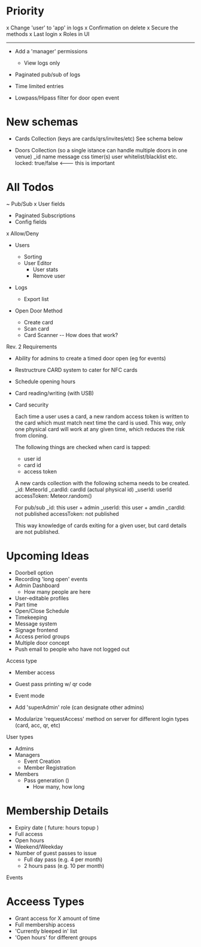 # Priority

x Change 'user' to 'app' in logs
x Confirmation on delete
x Secure the methods
x Last login
x Roles in UI

---

- Add a 'manager' permissions
  - View logs only
- Paginated pub/sub of logs
- Time limited entries

- Lowpass/Hipass filter for door open event

# New schemas

- Cards Collection (keys are cards/qrs/invites/etc)
  See schema below

- Doors Collection (so a single istance can handle multiple doors in one venue)
  _id
  name
  message
  css
  timer(s)
  user whitelist/blacklist
  etc.
  locked: true/false <--- this is important


# All Todos

~ Pub/Sub
  x User fields
  - Paginated Subscriptions
  - Config fields

x Allow/Deny

- Users
  - Sorting
  - User Editor
    - User stats
    - Remove user

- Logs
  - Export list

- Open Door Method
  - Create card
  - Scan card
  - Card Scanner -- How does that work?


Rev. 2 Requirements

- Ability for admins to create a timed door open (eg for events)
- Restructrure CARD system to cater for NFC cards
- Schedule opening hours
- Card reading/writing (with USB)
- Card security

  Each time a user uses a card, a new random access token is written to the card which must match next time the card is used. This way, only one physical card will work at any given time, which reduces the risk from cloning.

  The following things are checked when card is tapped:
    - user id
    - card id
    - access token

  A new cards collection with the following schema needs to be created.
    _id: MeteorId
    _cardId: cardId (actual physical id)
    _userId: userId
    accessToken: Meteor.random()

  For pub/sub
    _id: this user + admin
    _userId: this user + amdin
    _cardId: not published
    accessToken: not published

  This way knowledge of cards exiting for a given user, but card details are not published.




# Upcoming Ideas

- Doorbell option
- Recording 'long open' events
- Admin Dashboard
  - How many people are here
- User-editable profiles
- Part time
- Open/Close Schedule
- Timekeeping
- Message system
- Signage frontend
- Access period groups
- Multiple door concept
- Push email to people who have not logged out


Access type
- Member access
- Guest pass printing w/ qr code
- Event mode


- Add 'superAdmin' role (can designate other admins)
- Modularize 'requestAccess' method on server for different login types (card, acc, qr, etc)


User types
- Admins
- Managers
  - Event Creation
  - Member Registration
- Members
  - Pass generation ()
    - How many, how long



# Membership Details
- Expiry date ( future: hours topup )
- Full access
- Open hours
- Weekend/Weekday
- Number of guest passes to issue
  - Full day pass (e.g. 4 per month)
  - 2 hours pass (e.g. 10 per month)


Events

# Acceess Types
- Grant access for X amount of time
- Full membership access
- 'Currently bleeped in' list
- 'Open hours' for different groups

